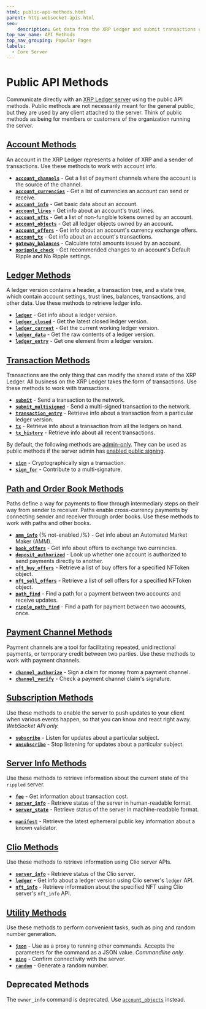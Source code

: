 ```yaml
---
html: public-api-methods.html
parent: http-websocket-apis.html
seo:
    description: Get data from the XRP Ledger and submit transactions using these public API methods.
top_nav_name: API Methods
top_nav_grouping: Popular Pages
labels:
  - Core Server
---
```

# Public API Methods

Communicate directly with an [XRP Ledger server](../../../concepts/networks-and-servers/index.md) using the public API methods. Public methods are not necessarily meant for the general public, but they are used by any client attached to the server. Think of public methods as being for members or customers of the organization running the server.


## [Account Methods](account-methods/index.md)

An account in the XRP Ledger represents a holder of XRP and a sender of transactions. Use these methods to work with account info.

* **[`account_channels`](account-methods/account_channels.md)** - Get a list of payment channels where the account is the source of the channel.
* **[`account_currencies`](account-methods/account_currencies.md)** - Get a list of currencies an account can send or receive.
* **[`account_info`](account-methods/account_info.md)** - Get basic data about an account.
* **[`account_lines`](account-methods/account_lines.md)** - Get info about an account's trust lines.
* **[`account_nfts`](account-methods/account_nfts.md)** - Get a list of non-fungible tokens owned by an account.
* **[`account_objects`](account-methods/account_objects.md)** - Get all ledger objects owned by an account.
* **[`account_offers`](account-methods/account_offers.md)** - Get info about an account's currency exchange offers.
* **[`account_tx`](account-methods/account_tx.md)** - Get info about an account's transactions.
* **[`gateway_balances`](account-methods/gateway_balances.md)** - Calculate total amounts issued by an account.
* **[`noripple_check`](account-methods/noripple_check.md)** - Get recommended changes to an account's Default Ripple and No Ripple settings.


## [Ledger Methods](ledger-methods/index.md)

A ledger version contains a header, a transaction tree, and a state tree, which contain account settings, trust lines, balances, transactions, and other data. Use these methods to retrieve ledger info.

* **[`ledger`](ledger-methods/ledger.md)** - Get info about a ledger version.
* **[`ledger_closed`](ledger-methods/ledger_closed.md)** - Get the latest closed ledger version.
* **[`ledger_current`](ledger-methods/ledger_current.md)** - Get the current working ledger version.
* **[`ledger_data`](ledger-methods/ledger_data.md)** - Get the raw contents of a ledger version.
* **[`ledger_entry`](ledger-methods/ledger_entry.md)** - Get one element from a ledger version.


## [Transaction Methods](transaction-methods/index.md)

Transactions are the only thing that can modify the shared state of the XRP Ledger. All business on the XRP Ledger takes the form of transactions. Use these methods to work with transactions.

* **[`submit`](transaction-methods/submit.md)** - Send a transaction to the network.
* **[`submit_multisigned`](transaction-methods/submit_multisigned.md)** - Send a multi-signed transaction to the network.
* **[`transaction_entry`](transaction-methods/transaction_entry.md)** - Retrieve info about a transaction from a particular ledger version.
* **[`tx`](transaction-methods/tx.md)** - Retrieve info about a transaction from all the ledgers on hand.
* **[`tx_history`](transaction-methods/tx_history.md)** - Retrieve info about all recent transactions.

By default, the following methods are [admin-only](../admin-api-methods/index.md). They can be used as public methods if the server admin has [enabled public signing](../../../infrastructure/configuration/enable-public-signing.md).

* **[`sign`](../admin-api-methods/signing-methods/sign.md)** - Cryptographically sign a transaction.
* **[`sign_for`](../admin-api-methods/signing-methods/sign_for.md)** - Contribute to a multi-signature.


## [Path and Order Book Methods](path-and-order-book-methods/index.md)

Paths define a way for payments to flow through intermediary steps on their way from sender to receiver. Paths enable cross-currency payments by connecting sender and receiver through order books. Use these methods to work with paths and other books.

* **[`amm_info`](path-and-order-book-methods/amm_info.md)** {% not-enabled /%} - Get info about an Automated Market Maker (AMM).
* **[`book_offers`](path-and-order-book-methods/book_offers.md)** - Get info about offers to exchange two currencies.
* **[`deposit_authorized`](path-and-order-book-methods/deposit_authorized.md)** - Look up whether one account is authorized to send payments directly to another. <!-- STYLE_OVERRIDE: is authorized to -->
* **[`nft_buy_offers`](path-and-order-book-methods/nft_buy_offers.md)** - Retrieve a list of buy offers for a specified NFToken object.
* **[`nft_sell_offers`](path-and-order-book-methods/nft_sell_offers.md)** - Retrieve a list of sell offers for a specified NFToken object.
* **[`path_find`](path-and-order-book-methods/path_find.md)** - Find a path for a payment between two accounts and receive updates.
* **[`ripple_path_find`](path-and-order-book-methods/ripple_path_find.md)** - Find a path for payment between two accounts, once.


## [Payment Channel Methods](payment-channel-methods/index.md)

Payment channels are a tool for facilitating repeated, unidirectional payments, or temporary credit between two parties. Use these methods to work with payment channels.

* **[`channel_authorize`](payment-channel-methods/channel_authorize.md)** - Sign a claim for money from a payment channel.
* **[`channel_verify`](payment-channel-methods/channel_verify.md)** - Check a payment channel claim's signature.


## [Subscription Methods](subscription-methods/index.md)

Use these methods to enable the server to push updates to your client when various events happen, so that you can know and react right away. _WebSocket API only._

* **[`subscribe`](subscription-methods/subscribe.md)** - Listen for updates about a particular subject.
* **[`unsubscribe`](subscription-methods/unsubscribe.md)** - Stop listening for updates about a particular subject.


## [Server Info Methods](server-info-methods/index.md)

Use these methods to retrieve information about the current state of the `rippled` server.

* **[`fee`](server-info-methods/fee.md)** - Get information about transaction cost.
* **[`server_info`](server-info-methods/server_info.md)** - Retrieve status of the server in human-readable format.
* **[`server_state`](server-info-methods/server_state.md)** - Retrieve status of the server in machine-readable format.
- **[`manifest`](server-info-methods/manifest.md)** - Retrieve the latest ephemeral public key information about a known validator.

## [Clio Methods](clio-server/index.md)

Use these methods to retrieve information using Clio server APIs.

* **[`server_info`](clio-methods/server_info-clio.md)** - Retrieve status of the Clio server.
* **[`ledger`](clio-methods/ledger-clio.md)** - Get info about a ledger version using Clio server's `ledger` API.
* **[`nft_info`](clio-methods/nft_info.md)** - Retrieve information about the specified NFT using Clio server's `nft_info` API.

## [Utility Methods](utility-methods/index.md)

Use these methods to perform convenient tasks, such as ping and random number generation.

* **[`json`](utility-methods/json.md)** - Use as a proxy to running other commands. Accepts the parameters for the command as a JSON value. _Commandline only._
* **[`ping`](utility-methods/ping.md)** - Confirm connectivity with the server.
* **[`random`](utility-methods/random.md)** - Generate a random number.


## Deprecated Methods

The `owner_info` command is deprecated. Use [`account_objects`](account-methods/account_objects.md) instead.
